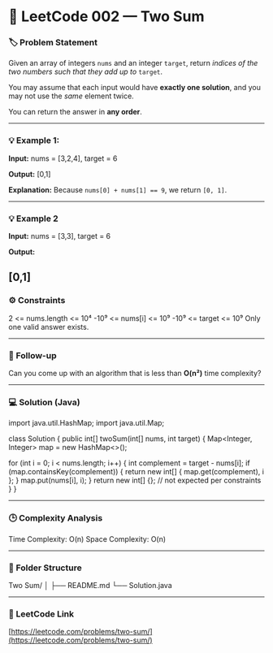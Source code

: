 # 🧮 LeetCode 002 — Two Sum

### 🏷️ Problem Statement
Given an array of integers `nums` and an integer `target`, return *indices of the two numbers such that they add up to* `target`.

You may assume that each input would have **exactly one solution**, and you may not use the *same* element twice.

You can return the answer in **any order**.

---

### 💡 Example 1:
**Input:**
nums = [3,2,4], target = 6

**Output:**
[0,1]


**Explanation:**
Because `nums[0] + nums[1] == 9`, we return `[0, 1]`.

---

### 💡 Example 2
**Input:**
nums = [3,3], target = 6

**Output:**


[0,1]
---

### ⚙️ Constraints
2 <= nums.length <= 10⁴
-10⁹ <= nums[i] <= 10⁹
-10⁹ <= target <= 10⁹
Only one valid answer exists.



---

### 🚀 Follow-up
Can you come up with an algorithm that is less than **O(n²)** time complexity?

---

### 💻 Solution (Java)
import java.util.HashMap;
import java.util.Map;

class Solution {
public int[] twoSum(int[] nums, int target) {
Map<Integer, Integer> map = new HashMap<>();

for (int i = 0; i < nums.length; i++) {
int complement = target - nums[i];
if (map.containsKey(complement)) {
return new int[] { map.get(complement), i };
}
map.put(nums[i], i);
}
return new int[] {}; // not expected per constraints
}
}


---

### 🕒 Complexity Analysis
Time Complexity: O(n)
Space Complexity: O(n)


---

### 📁 Folder Structure
Two Sum/
│
├── README.md
└── Solution.java


---

### 🔗 LeetCode Link
[https://leetcode.com/problems/two-sum/](https://leetcode.com/problems/two-sum/)
